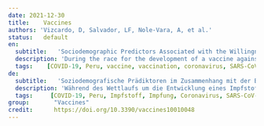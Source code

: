 ```yaml
---
date: 2021-12-30
title:    Vaccines  
authors: 'Vizcardo, D, Salvador, LF, Nole-Vara, A, et al.'
status:   default
en:
  subtitle:   'Sociodemographic Predictors Associated with the Willingness to Get Vaccinated against COVID-19 in Peru: A Cross-Sectional Survey'
  description: 'During the race for the development of a vaccine against COVID-19, even before its commercialization, part of the population has already shown a growing fear of its application. We designed an analytical cross-sectional study using an anonymous survey in the 25 departments of Peru. We surveyed whether the participants were planning on getting vaccinated, as well as other characteristics that were cross-checked in a uni-, bi- and multivariate manner. Of the 1776 respondents, 70% (1251) stated that they were planning to be vaccinated, 20% (346) did not know yet or doubted it, and 10% (179) did not want to be vaccinated. We observed that those who did not get infected with COVID-19 exhibited a higher frequency to not wanting or were uncertain about getting vaccinated. In contrast, there was a lower frequency of vaccine refusal among university students and healthcare workers; adjusted by place of residence. There is still an important percentage of respondents who do not want to be vaccinated or are hesitant to do it, which was associated with educational level, being a healthcare worker and if they were previously infected with COVID-19. Our results could offer useful information about COVID-19 vaccination campaigns.'
  tags:    [COVID-19, Peru, vaccine, vaccination, coronavirus, SARS-CoV-2, vaccines, pandemic]
de: 
  subtitle:   'Soziodemografische Prädiktoren im Zusammenhang mit der Bereitschaft zur Impfung gegen COVID-19 in Peru: Eine Querschnittserhebung'
  description: 'Während des Wettlaufs um die Entwicklung eines Impfstoffs gegen COVID-19, noch vor dessen Kommerzialisierung, hat ein Teil der Bevölkerung bereits eine wachsende Angst vor seiner Anwendung gezeigt. Wir haben eine analytische Querschnittsstudie mit einer anonymen Umfrage in den 25 Departements Perus konzipiert. Wir fragten die Teilnehmer, ob sie planten, sich impfen zu lassen, sowie nach anderen Merkmalen, die in einer uni-, bi- und multivariaten Weise überprüft wurden. Von den 1776 Befragten gaben 70 % (1251) an, dass sie sich impfen lassen wollten, 20 % (346) wussten es noch nicht oder hatten Zweifel, und 10 % (179) wollten sich nicht impfen lassen. Wir stellten fest, dass diejenigen, die sich nicht mit COVID-19 infiziert hatten, häufiger nicht geimpft werden wollten oder unsicher waren. Im Gegensatz dazu war, bereinigt nach Wohnort, die Häufigkeit der Impfverweigerung bei Universitätsstudenten und Beschäftigten im Gesundheitswesen bereinigt nach Wohnort. Es gibt immer noch einen hohen Prozentsatz von Befragten, die sich nicht impfen lassen wollen oder zögern, dies zu tun, was mit dem Bildungsniveau, der Tätigkeit im Gesundheitswesen und einer früheren Infektion mit COVID-19 zusammenhing. Unsere Ergebnisse könnten nützliche Informationen für COVID-19-Impfkampagnen liefern.'
  tags:     [COVID-19, Peru, Impfstoff, Impfung, Coronavirus, SARS-CoV-2, Impfstoffe, Pandemie]
group:       "Vaccines"
credit:      https://doi.org/10.3390/vaccines10010048
---
```

